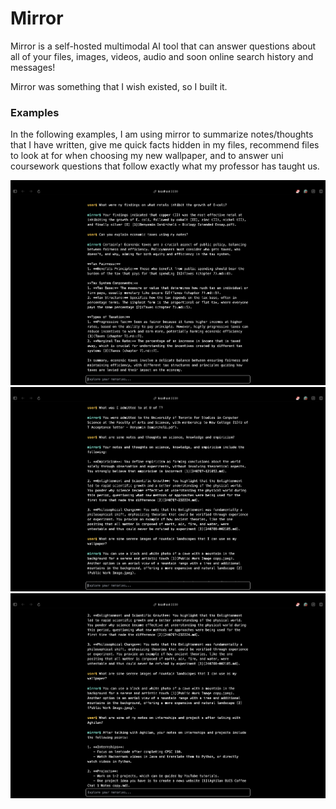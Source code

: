 # Mirror

Mirror is a self-hosted multimodal AI tool that can answer questions about all of your files, images, videos, audio and soon online search history and messages!

Mirror was something that I wish existed, so I built it.

### Examples

In the following examples, I am using mirror to summarize notes/thoughts that I have written, give me quick facts hidden in my files, recommend files to look at for when choosing my new wallpaper, and to answer uni coursework questions that follow exactly what my professor has taught us.



![Mirror Example](./Screenshots/SC1.png)
![Mirror Example](./Screenshots/SC2.png)
![Mirror Example](./Screenshots/SC3.png)








